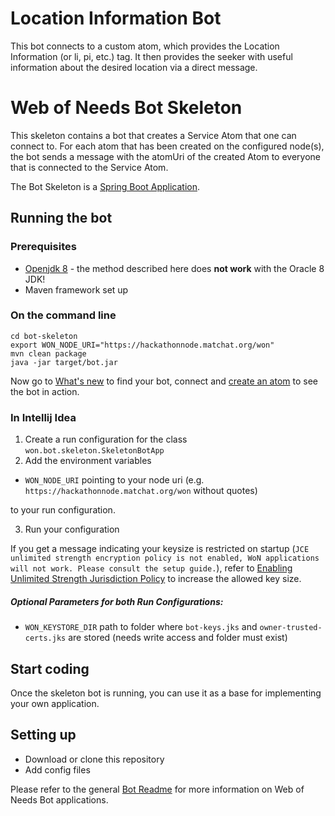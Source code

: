 # Location Information Bot

This bot connects to a custom atom, which provides the Location Information (or li, pi, etc.) tag. It then provides the seeker with useful information about the desired location via a direct message. 

# Web of Needs Bot Skeleton

This skeleton contains a bot that creates a Service Atom that one can connect to. 
For each atom that has been created on the configured node(s), the bot sends a message with the atomUri of the created Atom to everyone that is connected to the Service Atom.

The Bot Skeleton is a [Spring Boot Application](https://docs.spring.io/spring-boot/docs/current/reference/html/using-boot-running-your-application.html).

## Running the bot

### Prerequisites

- [Openjdk 8](https://adoptopenjdk.net/index.html) - the method described here does **not work** with the Oracle 8 JDK!
- Maven framework set up

### On the command line

```
cd bot-skeleton
export WON_NODE_URI="https://hackathonnode.matchat.org/won"
mvn clean package
java -jar target/bot.jar
```
Now go to [What's new](https://hackathon.matchat.org/owner/#!/overview) to find your bot, connect and [create an atom](https://hackathon.matchat.org/owner/#!/create) to see the bot in action.

### In Intellij Idea
1. Create a run configuration for the class `won.bot.skeleton.SkeletonBotApp`
2. Add the environment variables

  * `WON_NODE_URI` pointing to your node uri (e.g. `https://hackathonnode.matchat.org/won` without quotes)
  
  to your run configuration.
  
3. Run your configuration

If you get a message indicating your keysize is restricted on startup (`JCE unlimited strength encryption policy is not enabled, WoN applications will not work. Please consult the setup guide.`), refer to [Enabling Unlimited Strength Jurisdiction Policy](https://github.com/open-eid/cdoc4j/wiki/Enabling-Unlimited-Strength-Jurisdiction-Policy) to increase the allowed key size.

##### Optional Parameters for both Run Configurations:
- `WON_KEYSTORE_DIR` path to folder where `bot-keys.jks` and `owner-trusted-certs.jks` are stored (needs write access and folder must exist) 

## Start coding

Once the skeleton bot is running, you can use it as a base for implementing your own application. 

## Setting up
- Download or clone this repository
- Add config files

Please refer to the general [Bot Readme](https://github.com/researchstudio-sat/webofneeds/blob/master/webofneeds/won-bot/README.md) for more information on Web of Needs Bot applications.


